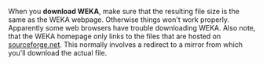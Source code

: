 When you **download WEKA**, make sure that the resulting file size is the same as the WEKA webpage. Otherwise things won't work properly. Apparently some web browsers have trouble downloading WEKA.
Also note, that the WEKA homepage only links to the files that are hosted on [sourceforge.net](http://sourceforge.net/). This normally involves a redirect to a mirror from which you'll download the actual file.